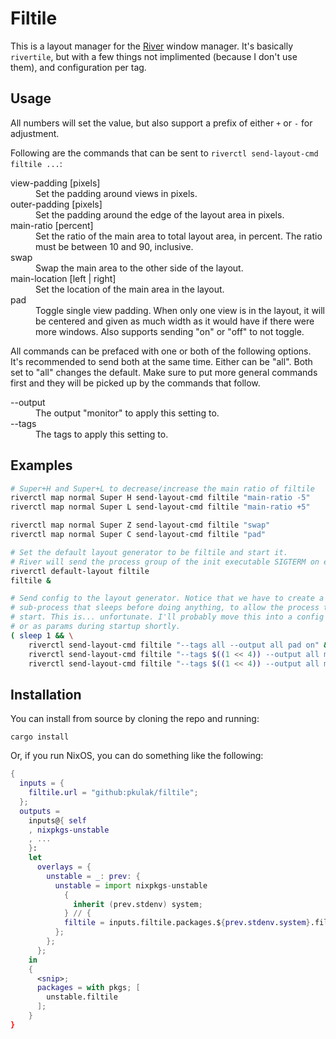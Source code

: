 # Filtile

This is a layout manager for the [River](https://github.com/riverwm/river) window
manager. It's basically `rivertile`, but with a few things not implimented (because
I don't use them), and configuration per tag.

## Usage

All numbers will set the value, but also support a prefix of either `+` or `-`
for adjustment.

Following are the commands that can be sent to `riverctl send-layout-cmd filtile ...`:

<dl>
    <dt>view-padding [pixels]</dt>
    <dd>Set the padding around views in pixels.</dd>
    <dt>outer-padding [pixels]</dt>
    <dd>Set the padding around the edge of the layout area in pixels.</dd>
    <dt>main-ratio [percent]</dt>
    <dd>Set the ratio of the main area to total layout area, in percent. The
        ratio must be between 10 and 90, inclusive.</dd>
    <dt>swap<dt>
    <dd>Swap the main area to the other side of the layout.</dd>
    <dt>main-location [left | right]<dt>
    <dd>Set the location of the main area in the layout. </dd>
    <dt>pad</dt>
    <dd>Toggle single view padding. When only one view is in the layout, it
        will be centered and given as much width as it would have if there
        were more windows. Also supports sending "on" or "off" to not
        toggle.</dd>
</dl>

All commands can be prefaced with one or both of the following options. It's
recommended to send both at the same time. Either can be "all". Both set to
"all" changes the default. Make sure to put more general commands first and
they will be picked up by the commands that follow.

<dl>
    <dt>--output</dt>
    <dd>The output "monitor" to apply this setting to.</dd>
    <dt>--tags</dt>
    <dd>The tags to apply this setting to.</dd>
</dl>

## Examples

```bash
# Super+H and Super+L to decrease/increase the main ratio of filtile
riverctl map normal Super H send-layout-cmd filtile "main-ratio -5"
riverctl map normal Super L send-layout-cmd filtile "main-ratio +5"

riverctl map normal Super Z send-layout-cmd filtile "swap"
riverctl map normal Super C send-layout-cmd filtile "pad"

# Set the default layout generator to be filtile and start it.
# River will send the process group of the init executable SIGTERM on exit.
riverctl default-layout filtile
filtile &

# Send config to the layout generator. Notice that we have to create a
# sub-process that sleeps before doing anything, to allow the process to
# start. This is... unfortunate. I'll probably move this into a config file
# or as params during startup shortly.
( sleep 1 && \
    riverctl send-layout-cmd filtile "--tags all --output all pad on" && \
    riverctl send-layout-cmd filtile "--tags $((1 << 4)) --output all main-ratio 70" && \
    riverctl send-layout-cmd filtile "--tags $((1 << 4)) --output all main-location right" ) &

```

## Installation

You can install from source by cloning the repo and running:

    cargo install

Or, if you run NixOS, you can do something like the following:

```nix
{
  inputs = {
    filtile.url = "github:pkulak/filtile";
  };
  outputs =
    inputs@{ self
    , nixpkgs-unstable
    , ...
    }:
    let
      overlays = {
        unstable = _: prev: {
          unstable = import nixpkgs-unstable
            {
              inherit (prev.stdenv) system;
            } // {
            filtile = inputs.filtile.packages.${prev.stdenv.system}.filtile;
          };
        };
      };
    in
    {
      <snip>;
      packages = with pkgs; [
        unstable.filtile
      ];
    }
}
```
